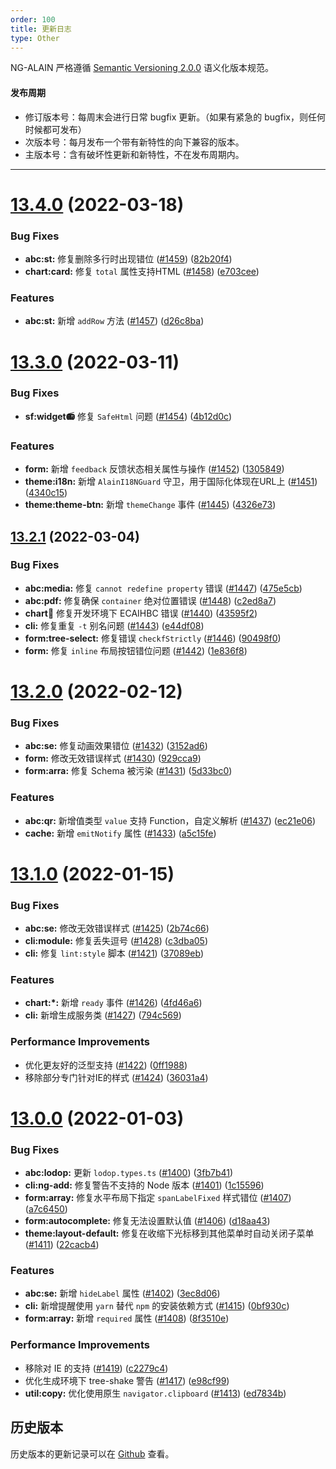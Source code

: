 ```yaml
---
order: 100
title: 更新日志
type: Other
---
```


NG-ALAIN 严格遵循 [Semantic Versioning 2.0.0](http://semver.org/lang/zh-CN/) 语义化版本规范。

#### 发布周期

* 修订版本号：每周末会进行日常 bugfix 更新。（如果有紧急的 bugfix，则任何时候都可发布）
* 次版本号：每月发布一个带有新特性的向下兼容的版本。
* 主版本号：含有破坏性更新和新特性，不在发布周期内。

---

# [13.4.0](https://github.com/ng-alain/delon/compare/13.3.0...13.4.0) (2022-03-18)

### Bug Fixes

* **abc:st:** 修复删除多行时出现错位 ([#1459](https://github.com/ng-alain/delon/issues/1459)) ([82b20f4](https://github.com/ng-alain/delon/commit/82b20f43ffaf797a9a5d714d28dac6fb4989d4d5))
* **chart:card:** 修复 `total` 属性支持HTML ([#1458](https://github.com/ng-alain/delon/issues/1458)) ([e703cee](https://github.com/ng-alain/delon/commit/e703ceea8966816910a76eb74244b62a9122dff2))

### Features

* **abc:st:** 新增 `addRow` 方法 ([#1457](https://github.com/ng-alain/delon/issues/1457)) ([d26c8ba](https://github.com/ng-alain/delon/commit/d26c8ba8f31bed9f42b3ec66790600e9e4f67342))


# [13.3.0](https://github.com/ng-alain/delon/compare/13.2.1...13.3.0) (2022-03-11)

### Bug Fixes

* **sf:widget:radio:** 修复 `SafeHtml` 问题 ([#1454](https://github.com/ng-alain/delon/issues/1454)) ([4b12d0c](https://github.com/ng-alain/delon/commit/4b12d0cb10fabd97cd82f719eb527947ca16b236))

### Features

* **form:** 新增 `feedback` 反馈状态相关属性与操作 ([#1452](https://github.com/ng-alain/delon/issues/1452)) ([1305849](https://github.com/ng-alain/delon/commit/1305849545316ac6ea7b117245f58d1caa2ca155))
* **theme:i18n:** 新增 `AlainI18NGuard` 守卫，用于国际化体现在URL上 ([#1451](https://github.com/ng-alain/delon/issues/1451)) ([4340c15](https://github.com/ng-alain/delon/commit/4340c151682d63460b9c8a872194370b72113b13))
* **theme:theme-btn:** 新增 `themeChange` 事件 ([#1445](https://github.com/ng-alain/delon/issues/1445)) ([4326e73](https://github.com/ng-alain/delon/commit/4326e73df0c275ad334ba9516142506100bf1223))


## [13.2.1](https://github.com/ng-alain/delon/compare/13.2.0...13.2.1) (2022-03-04)

### Bug Fixes

* **abc:media:** 修复 `cannot redefine property` 错误 ([#1447](https://github.com/ng-alain/delon/issues/1447)) ([475e5cb](https://github.com/ng-alain/delon/commit/475e5cb639dee52952eacde9c5c70677167e50e6))
* **abc:pdf:** 修复确保 `container` 绝对位置错误 ([#1448](https://github.com/ng-alain/delon/issues/1448)) ([c2ed8a7](https://github.com/ng-alain/delon/commit/c2ed8a7e8cdbc976561cbd30eb5b54d1fae975be))
* **chart:pie:** 修复开发环境下 ECAIHBC 错误 ([#1440](https://github.com/ng-alain/delon/issues/1440)) ([43595f2](https://github.com/ng-alain/delon/commit/43595f21c82618f5de284397bd736522f4b928f4))
* **cli:** 修复重复 `-t` 别名问题 ([#1443](https://github.com/ng-alain/delon/issues/1443)) ([e44df08](https://github.com/ng-alain/delon/commit/e44df0855d923e57a5dfef511aac1540663f5d8d))
* **form:tree-select:** 修复错误 `checkfStrictly` ([#1446](https://github.com/ng-alain/delon/issues/1446)) ([90498f0](https://github.com/ng-alain/delon/commit/90498f06c52e9e8f94f2e61d05b28977889db687))
* **form:** 修复 `inline` 布局按钮错位问题 ([#1442](https://github.com/ng-alain/delon/issues/1442)) ([1e836f8](https://github.com/ng-alain/delon/commit/1e836f8b93dd6925245d018e85f52c0b8da6a659))


# [13.2.0](https://github.com/ng-alain/delon/compare/13.1.0...13.2.0) (2022-02-12)

### Bug Fixes

* **abc:se:** 修复动画效果错位 ([#1432](https://github.com/ng-alain/delon/issues/1432)) ([3152ad6](https://github.com/ng-alain/delon/commit/3152ad677a358f4688b15d208ec580975855e77c))
* **form:** 修改无效错误样式 ([#1430](https://github.com/ng-alain/delon/issues/1430)) ([929cca9](https://github.com/ng-alain/delon/commit/929cca98b8d48d789928145e65ac19dd657518e0))
* **form:arra:** 修复 Schema 被污染 ([#1431](https://github.com/ng-alain/delon/issues/1431)) ([5d33bc0](https://github.com/ng-alain/delon/commit/5d33bc0b0357c319b91a756f52d9332b82f1bc6a))

### Features

* **abc:qr:** 新增值类型 `value` 支持 Function，自定义解析 ([#1437](https://github.com/ng-alain/delon/issues/1437)) ([ec21e06](https://github.com/ng-alain/delon/commit/ec21e064e0d02e9f32ce5c8d38fd0929cb531577))
* **cache:** 新增 `emitNotify` 属性 ([#1433](https://github.com/ng-alain/delon/issues/1433)) ([a5c15fe](https://github.com/ng-alain/delon/commit/a5c15fe5389c14fed0c5181fc6126c3be28e05d8))


# [13.1.0](https://github.com/ng-alain/delon/compare/13.0.0...13.1.0) (2022-01-15)

### Bug Fixes

* **abc:se:** 修改无效错误样式 ([#1425](https://github.com/ng-alain/delon/issues/1425)) ([2b74c66](https://github.com/ng-alain/delon/commit/2b74c6662bd8e56f2d185064ccfef8a6fef27f60))
* **cli:module:** 修复丢失逗号 ([#1428](https://github.com/ng-alain/delon/issues/1428)) ([c3dba05](https://github.com/ng-alain/delon/commit/c3dba05ca33a16f321098e46b5d88aea5ef3b98d))
* **cli:** 修复 `lint:style` 脚本 ([#1421](https://github.com/ng-alain/delon/issues/1421)) ([37089eb](https://github.com/ng-alain/delon/commit/37089ebef07e0e74593fa78cb3e4bb361ea1a0cc))

### Features

* **chart:*:** 新增 `ready` 事件 ([#1426](https://github.com/ng-alain/delon/issues/1426)) ([4fd46a6](https://github.com/ng-alain/delon/commit/4fd46a65afc410188bdfd35d1207e2734ff17c44))
* **cli:** 新增生成服务类 ([#1427](https://github.com/ng-alain/delon/issues/1427)) ([794c569](https://github.com/ng-alain/delon/commit/794c569ea1dcdeec5eaadca643866bdea2c2b2d8))

### Performance Improvements

* 优化更友好的泛型支持 ([#1422](https://github.com/ng-alain/delon/issues/1422)) ([0ff1988](https://github.com/ng-alain/delon/commit/0ff1988c24e3dfa766b9f3b0d33c185ded6c95e0))
* 移除部分专门针对IE的样式 ([#1424](https://github.com/ng-alain/delon/issues/1424)) ([36031a4](https://github.com/ng-alain/delon/commit/36031a4d133e495276693109fd8e014210bd75f7))


# [13.0.0](https://github.com/ng-alain/delon/compare/12.4.2...13.0.0) (2022-01-03)

### Bug Fixes

* **abc:lodop:** 更新 `lodop.types.ts` ([#1400](https://github.com/ng-alain/delon/issues/1400)) ([3fb7b41](https://github.com/ng-alain/delon/commit/3fb7b41859a3eb6a3c987cfa8141b9d5c90ee86e))
* **cli:ng-add:** 修复警告不支持的 Node 版本 ([#1401](https://github.com/ng-alain/delon/issues/1401)) ([1c15596](https://github.com/ng-alain/delon/commit/1c1559606595fdd3630a8e1cb664c7bef7e3263f))
* **form:array:** 修复水平布局下指定 `spanLabelFixed` 样式错位 ([#1407](https://github.com/ng-alain/delon/issues/1407)) ([a7c6450](https://github.com/ng-alain/delon/commit/a7c64508dba9d50efaa77a589e8e8beb75ad8f43))
* **form:autocomplete:** 修复无法设置默认值 ([#1406](https://github.com/ng-alain/delon/issues/1406)) ([d18aa43](https://github.com/ng-alain/delon/commit/d18aa43e85772eb7231bb5970f5c9716abde7c4d))
* **theme:layout-default:** 修复在收缩下光标移到其他菜单时自动关闭子菜单 ([#1411](https://github.com/ng-alain/delon/issues/1411)) ([22cacb4](https://github.com/ng-alain/delon/commit/22cacb4eb3d9cc18e67c3953aff81537193f2cbc))

### Features

* **abc:se:** 新增 `hideLabel` 属性 ([#1402](https://github.com/ng-alain/delon/issues/1402)) ([3ec8d06](https://github.com/ng-alain/delon/commit/3ec8d0675261d04cfbf61f14c51cff99cee1734f))
* **cli:** 新增提醒使用 `yarn` 替代 `npm` 的安装依赖方式 ([#1415](https://github.com/ng-alain/delon/issues/1415)) ([0bf930c](https://github.com/ng-alain/delon/commit/0bf930ca48a2ee230fb5ed708bd19f9adc72a37c))
* **form:array:** 新增 `required` 属性 ([#1408](https://github.com/ng-alain/delon/issues/1408)) ([8f3510e](https://github.com/ng-alain/delon/commit/8f3510e22331fab8a65ab0d7a0217dcf52d329ff))

### Performance Improvements

* 移除对 IE 的支持 ([#1419](https://github.com/ng-alain/delon/issues/1419)) ([c2279c4](https://github.com/ng-alain/delon/commit/c2279c47449360576609b3da47b47ff2b2449e94))
* 优化生成环境下 tree-shake 警告 ([#1417](https://github.com/ng-alain/delon/issues/1417)) ([e98cf99](https://github.com/ng-alain/delon/commit/e98cf9939865a4b04b1626d9bfcd76b41e16c8f1))
* **util:copy:** 优化使用原生 `navigator.clipboard` ([#1413](https://github.com/ng-alain/delon/issues/1413)) ([ed7834b](https://github.com/ng-alain/delon/commit/ed7834b9730f350d3fbe6498aea6d54c43d44436))


## 历史版本

历史版本的更新记录可以在 [Github](https://github.com/ng-alain/ng-alain/releases) 查看。
